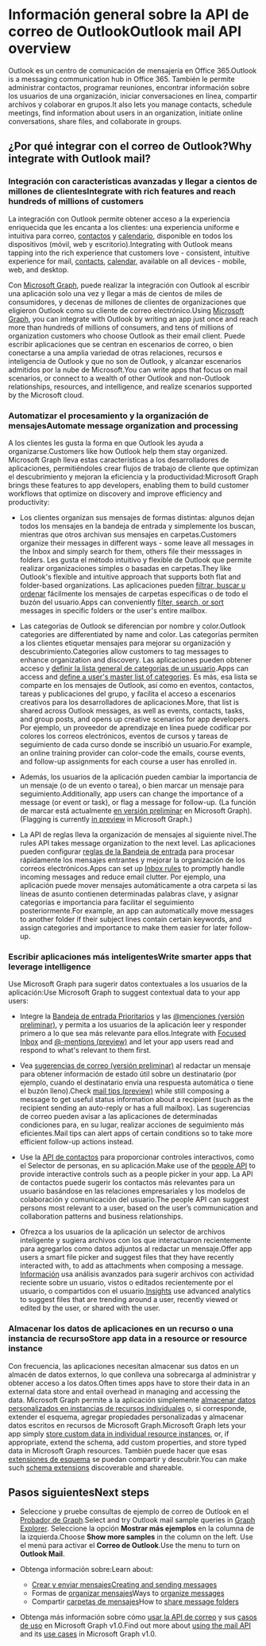 # <a name="outlook-mail-api-overview"></a><span data-ttu-id="52967-101">Información general sobre la API de correo de Outlook</span><span class="sxs-lookup"><span data-stu-id="52967-101">Outlook mail API overview</span></span>

<span data-ttu-id="52967-102">Outlook es un centro de comunicación de mensajería en Office 365.</span><span class="sxs-lookup"><span data-stu-id="52967-102">Outlook is a messaging communication hub in Office 365.</span></span> <span data-ttu-id="52967-103">También le permite administrar contactos, programar reuniones, encontrar información sobre los usuarios de una organización, iniciar conversaciones en línea, compartir archivos y colaborar en grupos.</span><span class="sxs-lookup"><span data-stu-id="52967-103">It also lets you manage contacts, schedule meetings, find information about users in an organization, initiate online conversations, share files, and collaborate in groups.</span></span>

## <a name="why-integrate-with-outlook-mail"></a><span data-ttu-id="52967-104">¿Por qué integrar con el correo de Outlook?</span><span class="sxs-lookup"><span data-stu-id="52967-104">Why integrate with Outlook mail?</span></span>

### <a name="integrate-with-rich-features-and-reach-hundreds-of-millions-of-customers"></a><span data-ttu-id="52967-105">Integración con características avanzadas y llegar a cientos de millones de clientes</span><span class="sxs-lookup"><span data-stu-id="52967-105">Integrate with rich features and reach hundreds of millions of customers</span></span>

<span data-ttu-id="52967-106">La integración con Outlook permite obtener acceso a la experiencia enriquecida que les encanta a los clientes: una experiencia uniforme e intuitiva para correo, [contactos](outlook-contacts-concept-overview.md) y [calendario](outlook-calendar-concept-overview.md), disponible en todos los dispositivos (móvil, web y escritorio).</span><span class="sxs-lookup"><span data-stu-id="52967-106">Integrating with Outlook means tapping into the rich experience that customers love - consistent, intuitive experience for mail, [contacts](outlook-contacts-concept-overview.md), [calendar](outlook-calendar-concept-overview.md), available on all devices - mobile, web, and desktop.</span></span>

<span data-ttu-id="52967-107">Con [Microsoft Graph](overview.md), puede realizar la integración con Outlook al escribir una aplicación solo una vez y llegar a más de cientos de miles de consumidores, y decenas de millones de clientes de organizaciones que eligieron Outlook como su cliente de correo electrónico.</span><span class="sxs-lookup"><span data-stu-id="52967-107">Using [Microsoft Graph](overview.md), you can integrate with Outlook by writing an app just once and reach more than hundreds of millions of consumers, and tens of millions of organization customers who choose Outlook as their email client.</span></span> <span data-ttu-id="52967-108">Puede escribir aplicaciones que se centran en escenarios de correo, o bien conectarse a una amplia variedad de otras relaciones, recursos e inteligencia de Outlook y que no son de Outlook, y alcanzar escenarios admitidos por la nube de Microsoft.</span><span class="sxs-lookup"><span data-stu-id="52967-108">You can write apps that focus on mail scenarios, or connect to a wealth of other Outlook and non-Outlook relationships, resources, and intelligence, and realize scenarios supported by the Microsoft cloud.</span></span>

### <a name="automate-message-organization-and-processing"></a><span data-ttu-id="52967-109">Automatizar el procesamiento y la organización de mensajes</span><span class="sxs-lookup"><span data-stu-id="52967-109">Automate message organization and processing</span></span>

<span data-ttu-id="52967-110">A los clientes les gusta la forma en que Outlook les ayuda a organizarse.</span><span class="sxs-lookup"><span data-stu-id="52967-110">Customers like how Outlook help them stay organized.</span></span> <span data-ttu-id="52967-111">Microsoft Graph lleva estas características a los desarrolladores de aplicaciones, permitiéndoles crear flujos de trabajo de cliente que optimizan el descubrimiento y mejoran la eficiencia y la productividad:</span><span class="sxs-lookup"><span data-stu-id="52967-111">Microsoft Graph brings these features to app developers, enabling them to build customer workflows that optimize on discovery and improve efficiency and productivity:</span></span> 

- <span data-ttu-id="52967-112">Los clientes organizan sus mensajes de formas distintas: algunos dejan todos los mensajes en la bandeja de entrada y simplemente los buscan, mientras que otros archivan sus mensajes en carpetas.</span><span class="sxs-lookup"><span data-stu-id="52967-112">Customers organize their messages in different ways - some leave all messages in the Inbox and simply search for them, others file their messsages in folders.</span></span> <span data-ttu-id="52967-113">Les gusta el método intuitivo y flexible de Outlook que permite realizar organizaciones simples o basadas en carpetas.</span><span class="sxs-lookup"><span data-stu-id="52967-113">They like Outlook's flexible and intuitive approach that supports both flat and folder-based organizations.</span></span> <span data-ttu-id="52967-114">Las aplicaciones pueden [filtrar, buscar u ordenar](query_parameters.md) fácilmente los mensajes de carpetas específicas o de todo el buzón del usuario.</span><span class="sxs-lookup"><span data-stu-id="52967-114">Apps can conveniently [filter, search, or sort](query_parameters.md) messages in specific folders or the user's entire mailbox.</span></span>

- <span data-ttu-id="52967-115">Las categorías de Outlook se diferencian por nombre y color.</span><span class="sxs-lookup"><span data-stu-id="52967-115">Outlook categories are differentiated by name and color.</span></span> <span data-ttu-id="52967-116">Las categorías permiten a los clientes etiquetar mensajes para mejorar su organización y descubrimiento.</span><span class="sxs-lookup"><span data-stu-id="52967-116">Categories allow customers to tag messages to enhance organization and discovery.</span></span> <span data-ttu-id="52967-117">Las aplicaciones pueden obtener acceso y [definir la lista general de categorías de un usuario](../api-reference/v1.0/api/outlookuser_post_mastercategories.md).</span><span class="sxs-lookup"><span data-stu-id="52967-117">Apps can access and [define a user's master list of categories](../api-reference/v1.0/api/outlookuser_post_mastercategories.md).</span></span> <span data-ttu-id="52967-118">Es más, esa lista se comparte en los mensajes de Outlook, así como en eventos, contactos, tareas y publicaciones del grupo, y facilita el acceso a escenarios creativos para los desarrolladores de aplicaciones.</span><span class="sxs-lookup"><span data-stu-id="52967-118">More, that list is shared across Outlook messages, as well as events, contacts, tasks, and group posts, and opens up creative scenarios for app developers.</span></span> <span data-ttu-id="52967-119">Por ejemplo, un proveedor de aprendizaje en línea puede codificar por colores los correos electrónicos, eventos de cursos y tareas de seguimiento de cada curso donde se inscribió un usuario.</span><span class="sxs-lookup"><span data-stu-id="52967-119">For example, an online training provider can color-code the emails, course events, and follow-up assignments for each course a user has enrolled in.</span></span>

- <span data-ttu-id="52967-120">Además, los usuarios de la aplicación pueden cambiar la importancia de un mensaje (o de un evento o tarea), o bien marcar un mensaje para seguimiento.</span><span class="sxs-lookup"><span data-stu-id="52967-120">Additionally, app users can change the importance of a message (or event or task), or flag a message for follow-up.</span></span> <span data-ttu-id="52967-121">(La función de marcar está actualmente [en versión preliminar](versioning_and_support.md#beta-version) en Microsoft Graph).</span><span class="sxs-lookup"><span data-stu-id="52967-121">(Flagging is currently [in preview](versioning_and_support.md#beta-version) in Microsoft Graph.)</span></span>

- <span data-ttu-id="52967-122">La API de reglas lleva la organización de mensajes al siguiente nivel.</span><span class="sxs-lookup"><span data-stu-id="52967-122">The rules API takes message organization to the next level.</span></span> <span data-ttu-id="52967-123">Las aplicaciones pueden configurar [reglas de la Bandeja de entrada](../api-reference/v1.0/resources/messagerule.md) para procesar rápidamente los mensajes entrantes y mejorar la organización de los correos electrónicos.</span><span class="sxs-lookup"><span data-stu-id="52967-123">Apps can set up [Inbox rules](../api-reference/v1.0/resources/messagerule.md) to promptly handle incoming messages and reduce email clutter.</span></span> <span data-ttu-id="52967-124">Por ejemplo, una aplicación puede mover mensajes automáticamente a otra carpeta si las líneas de asunto contienen determinadas palabras clave, y asignar categorías e importancia para facilitar el seguimiento posteriormente.</span><span class="sxs-lookup"><span data-stu-id="52967-124">For example, an app can automatically move messages to another folder if their subject lines contain certain keywords, and assign categories and importance to make them easier for later follow-up.</span></span>

### <a name="write-smarter-apps-that-leverage-intelligence"></a><span data-ttu-id="52967-125">Escribir aplicaciones más inteligentes</span><span class="sxs-lookup"><span data-stu-id="52967-125">Write smarter apps that leverage intelligence</span></span> 

<span data-ttu-id="52967-126">Use Microsoft Graph para sugerir datos contextuales a los usuarios de la aplicación:</span><span class="sxs-lookup"><span data-stu-id="52967-126">Use Microsoft Graph to suggest contextual data to your app users:</span></span>

- <span data-ttu-id="52967-127">Integre la [Bandeja de entrada Prioritarios](../api-reference/v1.0/resources/manage_focused_inbox.md) y las [@menciones (versión preliminar)](../api-reference/beta/api/message_get.md#request-2), y permita a los usuarios de la aplicación leer y responder primero a lo que sea más relevante para ellos.</span><span class="sxs-lookup"><span data-stu-id="52967-127">Integrate with [Focused Inbox](../api-reference/v1.0/resources/manage_focused_inbox.md) and [@-mentions (preview)](../api-reference/beta/api/message_get.md#request-2) and let your app users read and respond to what's relevant to them first.</span></span> 

- <span data-ttu-id="52967-128">Vea [sugerencias de correo (versión preliminar)](../api-reference/beta/resources/mailtips.md) al redactar un mensaje para obtener información de estado útil sobre un destinatario (por ejemplo, cuando el destinatario envía una respuesta automática o tiene el buzón lleno).</span><span class="sxs-lookup"><span data-stu-id="52967-128">Check [mail tips (preview)](../api-reference/beta/resources/mailtips.md) while still composing a message to get useful status information about a recipient (such as the recipient sending an auto-reply or has a full mailbox).</span></span> <span data-ttu-id="52967-129">Las sugerencias de correo pueden avisar a las aplicaciones de determinadas condiciones para, en su lugar, realizar acciones de seguimiento más eficientes.</span><span class="sxs-lookup"><span data-stu-id="52967-129">Mail tips can alert apps of certain conditions so to take more efficient follow-up actions instead.</span></span> 

- <span data-ttu-id="52967-130">Use la [API de contactos](people_example.md) para proporcionar controles interactivos, como el Selector de personas, en su aplicación.</span><span class="sxs-lookup"><span data-stu-id="52967-130">Make use of the [people API](people_example.md) to provide interactive controls such as a people picker in your app.</span></span> <span data-ttu-id="52967-131">La API de contactos puede sugerir los contactos más relevantes para un usuario basándose en las relaciones empresariales y los modelos de colaboración y comunicación del usuario.</span><span class="sxs-lookup"><span data-stu-id="52967-131">The people API can suggest persons most relevant to a user, based on the user’s communication and collaboration patterns and business relationships.</span></span> 

- <span data-ttu-id="52967-132">Ofrezca a los usuarios de la aplicación un selector de archivos inteligente y sugiera archivos con los que interactuaron recientemente para agregarlos como datos adjuntos al redactar un mensaje.</span><span class="sxs-lookup"><span data-stu-id="52967-132">Offer app users a smart file picker and suggest files that they have recently interacted with, to add as attachments when composing a message.</span></span> <span data-ttu-id="52967-133">[Información](../api-reference/beta/resources/insights.md) usa análisis avanzados para sugerir archivos con actividad reciente sobre un usuario, vistos o editados recientemente por el usuario, o compartidos con el usuario.</span><span class="sxs-lookup"><span data-stu-id="52967-133">[Insights](../api-reference/beta/resources/insights.md) use advanced analytics to suggest files that are trending around a user, recently viewed or edited by the user, or shared with the user.</span></span>


### <a name="store-app-data-in-a-resource-or-resource-instance"></a><span data-ttu-id="52967-134">Almacenar los datos de aplicaciones en un recurso o una instancia de recurso</span><span class="sxs-lookup"><span data-stu-id="52967-134">Store app data in a resource or resource instance</span></span>

<span data-ttu-id="52967-135">Con frecuencia, las aplicaciones necesitan almacenar sus datos en un almacén de datos externos, lo que conlleva una sobrecarga al administrar y obtener acceso a los datos.</span><span class="sxs-lookup"><span data-stu-id="52967-135">Often times apps have to store their data in an external data store and entail overhead in managing and accessing the data.</span></span> <span data-ttu-id="52967-136">Microsoft Graph permite a la aplicación simplemente [almacenar datos personalizados en instancias de recursos individuales](extensibility_overview.md#open-extensions) o, si corresponde, extender el esquema, agregar propiedades personalizadas y almacenar datos escritos en recursos de Microsoft Graph.</span><span class="sxs-lookup"><span data-stu-id="52967-136">Microsoft Graph lets your app simply [store custom data in individual resource instances](extensibility_overview.md#open-extensions), or, if appropriate, extend the schema, add custom properties, and store typed data in Microsoft Graph resources.</span></span> <span data-ttu-id="52967-137">También puede hacer que esas [extensiones de esquema](extensibility_overview.md#schema-extensions) se puedan compartir y descubrir.</span><span class="sxs-lookup"><span data-stu-id="52967-137">You can make such [schema extensions](extensibility_overview.md#schema-extensions) discoverable and shareable.</span></span> 


## <a name="next-steps"></a><span data-ttu-id="52967-138">Pasos siguientes</span><span class="sxs-lookup"><span data-stu-id="52967-138">Next steps</span></span>

- <span data-ttu-id="52967-139">Seleccione y pruebe consultas de ejemplo de correo de Outlook en el [Probador de Graph](https://developer.microsoft.com/graph/graph-explorer/?request=me%2Fmessages&version=v1.0).</span><span class="sxs-lookup"><span data-stu-id="52967-139">Select and try Outlook mail sample queries in [Graph Explorer](https://developer.microsoft.com/graph/graph-explorer/?request=me%2Fmessages&version=v1.0).</span></span> <span data-ttu-id="52967-140">Seleccione la opción **Mostrar más ejemplos** en la columna de la izquierda.</span><span class="sxs-lookup"><span data-stu-id="52967-140">Choose **Show more samples** in the column on the left.</span></span> <span data-ttu-id="52967-141">Use el menú para activar el **Correo de Outlook**.</span><span class="sxs-lookup"><span data-stu-id="52967-141">Use the menu to turn on **Outlook Mail**.</span></span>
- <span data-ttu-id="52967-142">Obtenga información sobre:</span><span class="sxs-lookup"><span data-stu-id="52967-142">Learn about:</span></span>

  - [<span data-ttu-id="52967-143">Crear y enviar mensajes</span><span class="sxs-lookup"><span data-stu-id="52967-143">Creating and sending messages</span></span>](outlook-create-send-messages.md)
  - <span data-ttu-id="52967-144">Formas de [organizar mensajes](outlook-organize-messages.md)</span><span class="sxs-lookup"><span data-stu-id="52967-144">Ways to [organize messages](outlook-organize-messages.md)</span></span>
  - <span data-ttu-id="52967-145">Compartir [carpetas de mensajes](outlook-share-messages-folders.md)</span><span class="sxs-lookup"><span data-stu-id="52967-145">How to [share message folders](outlook-share-messages-folders.md)</span></span>

- <span data-ttu-id="52967-146">Obtenga más información sobre cómo [usar la API de correo](../api-reference/v1.0/resources/mail_api_overview.md) y sus [casos de uso](../api-reference/v1.0/resources/mail_api_overview.md#common-use-cases) en Microsoft Graph v1.0.</span><span class="sxs-lookup"><span data-stu-id="52967-146">Find out more about [using the mail API](../api-reference/v1.0/resources/mail_api_overview.md) and its [use cases](../api-reference/v1.0/resources/mail_api_overview.md#common-use-cases) in Microsoft Graph v1.0.</span></span>



